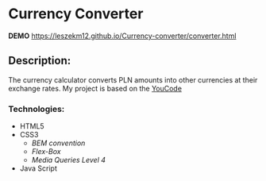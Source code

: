 # Currency Converter

**DEMO** https://leszekm12.github.io/Currency-converter/converter.html

## **Description:**

The currency calculator converts PLN amounts into other currencies at their exchange rates. My project is based on the [YouCode](https://youcode.pl/frontend-developer/)

### **Technologies:**

+ HTML5
+ CSS3
  + *BEM convention*
  + *Flex-Box*
  + *Media Queries Level 4*
+ Java Script

